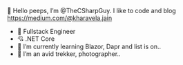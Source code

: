 👋 Hello peeps, I’m @TheCSharpGuy. I like to code and blog https://medium.com/@kharavela.jain

- 💪 Fullstack Engineer
- 💘 .NET Core
- 🌱 I’m currently learning Blazor, Dapr and list is on..
- 👀 I’m an avid trekker, photographer..
<!---
TheCSharpGuy/TheCSharpGuy is a ✨ special ✨ repository because its `README.md` (this file) appears on your GitHub profile.
You can click the Preview link to take a look at your changes.
--->
